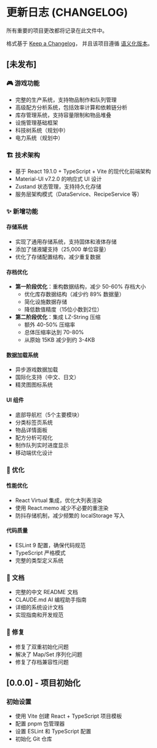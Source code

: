 # 更新日志 (CHANGELOG)

所有重要的项目更改都将记录在此文件中。

格式基于 [Keep a Changelog](https://keepachangelog.com/zh-CN/1.0.0/)，
并且该项目遵循 [语义化版本](https://semver.org/spec/v2.0.0.html)。

## [未发布]

### 🎮 游戏功能
- 完整的生产系统，支持物品制作和队列管理
- 高级配方分析系统，包括效率计算和依赖链分析
- 库存管理系统，支持容量限制和物品堆叠
- 设施管理基础框架
- 科技树系统（规划中）
- 电力系统（规划中）

### 🏗️ 技术架构
- 基于 React 19.1.0 + TypeScript + Vite 的现代化前端架构
- Material-UI v7.2.0 的响应式 UI 设计
- Zustand 状态管理，支持持久化存储
- 服务层架构模式（DataService、RecipeService 等）

### ✨ 新增功能

#### 存储系统
- 实现了通用存储系统，支持固体和液体存储
- 添加了储液罐支持（25,000 单位容量）
- 优化了存储配置结构，减少重复数据

#### 存档优化
- **第一阶段优化**：重构数据结构，减少 50-60% 存档大小
  - 优化库存数据结构（减少约 89% 数据量）
  - 简化设施数据存储
  - 降低数值精度（15位小数到2位）
- **第二阶段优化**：集成 LZ-String 压缩
  - 额外 40-50% 压缩率
  - 总体压缩率达到 70-80%
  - 从原始 15KB 减少到约 3-4KB

#### 数据加载系统
- 异步游戏数据加载
- 国际化支持（中文、日文）
- 精灵图图标系统

#### UI 组件
- 底部导航栏（5个主要模块）
- 分类标签页系统
- 物品详情面板
- 配方分析可视化
- 制作队列实时进度显示
- 移动端优化设计

### 🔧 优化

#### 性能优化
- React Virtual 集成，优化大列表渲染
- 使用 React.memo 减少不必要的重渲染
- 防抖存储机制，减少频繁的 localStorage 写入

#### 代码质量
- ESLint 9 配置，确保代码规范
- TypeScript 严格模式
- 完整的类型定义系统

### 📝 文档
- 完整的中文 README 文档
- CLAUDE.md AI 编程助手指南
- 详细的系统设计文档
- 实现指南和开发规范

### 🐛 修复
- 修复了双重初始化问题
- 解决了 Map/Set 序列化问题
- 修复了存档兼容性问题

## [0.0.0] - 项目初始化

### 初始设置
- 使用 Vite 创建 React + TypeScript 项目模板
- 配置 pnpm 包管理器
- 设置 ESLint 和 TypeScript 配置
- 初始化 Git 仓库

